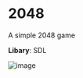 # 2048
A simple 2048 game

**Libary**: SDL

![image](https://user-images.githubusercontent.com/62598736/168724701-ef4b2a12-e642-4ec5-ab6a-ac4825750363.png)
